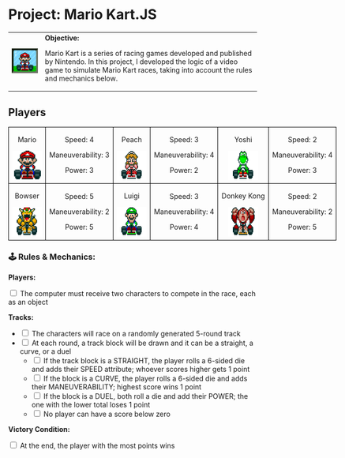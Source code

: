 <h1>Project: Mario Kart.JS</h1>

<table>
    <tr>
        <td>
            <img src="/docs/header.gif" alt="Mario Kart" width="200">
        </td>
        <td>
            <b>Objective:</b>
            <p>Mario Kart is a series of racing games developed and published by Nintendo. In this project, I developed the logic of a video game to simulate Mario Kart races, taking into account the rules and mechanics below.</p>
        </td>
    </tr>
</table>

<h2>Players</h2>
<table style="border-collapse: collapse; width: 800px; margin: 0 auto;">
<tr>
<td style="border: 1px solid black; text-align: center;">
<p>Mario</p>
<img src="/docs/mario.gif" alt="Mario Kart" width="60" height="60">
</td>
<td style="border: 1px solid black; text-align: center;">
<p>Speed: 4</p>
<p>Maneuverability: 3</p>
<p>Power: 3</p>
</td>
<td style="border: 1px solid black; text-align: center;">
<p>Peach</p>
<img src="/docs/peach.gif" alt="Mario Kart" width="60" height="60">
</td>
<td style="border: 1px solid black; text-align: center;">
<p>Speed: 3</p>
<p>Maneuverability: 4</p>
<p>Power: 2</p>
</td>
<td style="border: 1px solid black; text-align: center;">
<p>Yoshi</p>
<img src="/docs/yoshi.gif" alt="Mario Kart" width="60" height="60">
</td>
<td style="border: 1px solid black; text-align: center;">
<p>Speed: 2</p>
<p>Maneuverability: 4</p>
<p>Power: 3</p>
</td>
</tr>
<tr>
<td style="border: 1px solid black; text-align: center;">
<p>Bowser</p>
<img src="/docs/bowser.gif" alt="Mario Kart" width="60" height="60">
</td>
<td style="border: 1px solid black; text-align: center;">
<p>Speed: 5</p>
<p>Maneuverability: 2</p>
<p>Power: 5</p>
</td>
<td style="border: 1px solid black; text-align: center;">
<p>Luigi</p>
<img src="/docs/luigi.gif" alt="Mario Kart" width="60" height="60">
</td>
<td style="border: 1px solid black; text-align: center;">
<p>Speed: 3</p>
<p>Maneuverability: 4</p>
<p>Power: 4</p>
</td>
<td style="border: 1px solid black; text-align: center;">
<p>Donkey Kong</p>
<img src="/docs/dk.gif" alt="Mario Kart" width="60" height="60">
</td>
<td style="border: 1px solid black; text-align: center;">
<p>Speed: 2</p>
<p>Maneuverability: 2</p>
<p>Power: 5</p>
</td>
</tr>
</table>

<h3>🕹️ Rules & Mechanics:</h3>

<b>Players:</b>

<input type="checkbox" id="players-item" />
<label for="players-item">The computer must receive two characters to compete in the race, each as an object</label>

<b>Tracks:</b>

<ul>
  <li><input type="checkbox" id="tracks-1-item" /> <label for="tracks-1-item">The characters will race on a randomly generated 5-round track</label></li>
  <li><input type="checkbox" id="tracks-2-item" /> <label for="tracks-2-item">At each round, a track block will be drawn and it can be a straight, a curve, or a duel</label>
    <ul>
      <li><input type="checkbox" id="tracks-2-1-item" /> <label for="tracks-2-1-item">If the track block is a STRAIGHT, the player rolls a 6-sided die and adds their SPEED attribute; whoever scores higher gets 1 point</label></li>
      <li><input type="checkbox" id="tracks-2-2-item" /> <label for="tracks-2-2-item">If the block is a CURVE, the player rolls a 6-sided die and adds their MANEUVERABILITY; highest score wins 1 point</label></li>
      <li><input type="checkbox" id="tracks-2-3-item" /> <label for="tracks-2-3-item">If the block is a DUEL, both roll a die and add their POWER; the one with the lower total loses 1 point</label></li>
      <li><input type="checkbox" id="tracks-2-4-item" /> <label for="tracks-2-4-item">No player can have a score below zero</label></li>
    </ul>
  </li>
</ul>

<b>Victory Condition:</b>

<input type="checkbox" id="victory-item" />
<label for="victory-item">At the end, the player with the most points wins</label>

